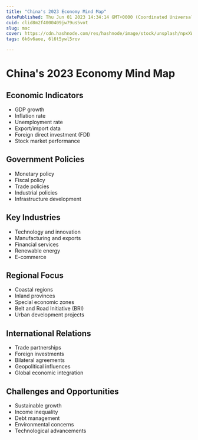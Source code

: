 ```yaml
---
title: "China's 2023 Economy Mind Map"
datePublished: Thu Jun 01 2023 14:34:14 GMT+0000 (Coordinated Universal Time)
cuid: clid8m2f4000409jw79us5vot
slug: mac
cover: https://cdn.hashnode.com/res/hashnode/image/stock/unsplash/npxXWgQ33ZQ/upload/f0e888692cc9be34ccd7fb84e8b48afc.jpeg
tags: 6k6v6aoe, 6l6t5ywl5rov

---
```


# China's 2023 Economy Mind Map

## Economic Indicators
- GDP growth
- Inflation rate
- Unemployment rate
- Export/import data
- Foreign direct investment (FDI)
- Stock market performance

## Government Policies
- Monetary policy
- Fiscal policy
- Trade policies
- Industrial policies
- Infrastructure development

## Key Industries
- Technology and innovation
- Manufacturing and exports
- Financial services
- Renewable energy
- E-commerce

## Regional Focus
- Coastal regions
- Inland provinces
- Special economic zones
- Belt and Road Initiative (BRI)
- Urban development projects

## International Relations
- Trade partnerships
- Foreign investments
- Bilateral agreements
- Geopolitical influences
- Global economic integration

## Challenges and Opportunities
- Sustainable growth
- Income inequality
- Debt management
- Environmental concerns
- Technological advancements